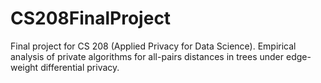 # CS208FinalProject

Final project for CS 208 (Applied Privacy for Data Science). Empirical analysis of private algorithms for all-pairs distances in trees under edge-weight differential privacy.
